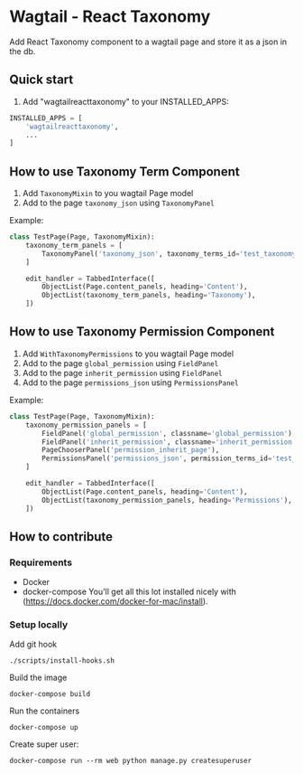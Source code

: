 Wagtail - React Taxonomy
=============================

Add React Taxonomy component to a wagtail page and store it as a json in the db.

Quick start
-----------

1. Add "wagtailreacttaxonomy" to your INSTALLED_APPS:

```python
INSTALLED_APPS = [
    'wagtailreacttaxonomy',
    ...
]
```

How to use Taxonomy Term Component
----------------------------------

1. Add `TaxonomyMixin` to you wagtail Page model
2. Add to the page `taxonomy_json` using `TaxonomyPanel`

Example:
```python
class TestPage(Page, TaxonomyMixin):
    taxonomy_term_panels = [
        TaxonomyPanel('taxonomy_json', taxonomy_terms_id='test_taxonomy'),
    ]

    edit_handler = TabbedInterface([
        ObjectList(Page.content_panels, heading='Content'),
        ObjectList(taxonomy_term_panels, heading='Taxonomy'),
    ])
```

How to use Taxonomy Permission Component
----------------------------------------

1. Add `WithTaxonomyPermissions` to you wagtail Page model
2. Add to the page `global_permission` using `FieldPanel`
3. Add to the page `inherit_permission` using `FieldPanel`
4. Add to the page `permissions_json` using `PermissionsPanel`

Example:
```python
class TestPage(Page, TaxonomyMixin):
    taxonomy_permission_panels = [
        FieldPanel('global_permission', classname='global_permission'),
        FieldPanel('inherit_permission', classname='inherit_permission'),
        PageChooserPanel('permission_inherit_page'),
        PermissionsPanel('permissions_json', permission_terms_id='test_permissions_taxonomy'),
    ]

    edit_handler = TabbedInterface([
        ObjectList(Page.content_panels, heading='Content'),
        ObjectList(taxonomy_permission_panels, heading='Permissions'),
    ])
```

How to contribute
-----------------

### Requirements
* Docker
* docker-compose
You'll get all this lot installed nicely with (https://docs.docker.com/docker-for-mac/install).


### Setup locally
Add git hook
```
./scripts/install-hooks.sh
```
Build the image
```
docker-compose build
```
Run the containers
```
docker-compose up
```
Create super user:
```
docker-compose run --rm web python manage.py createsuperuser
```